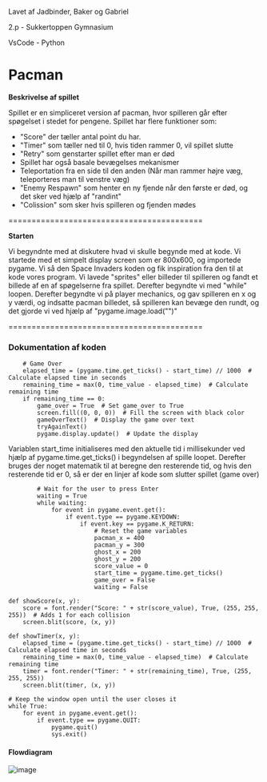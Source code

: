 Lavet af Jadbinder, Baker og Gabriel

2.p - Sukkertoppen Gymnasium

VsCode - Python


# Pacman

**Beskrivelse af spillet**

Spillet er en simpliceret version af pacman, hvor spilleren går efter spøgelset i stedet for pengene. Spillet har flere funktioner som: 

- "Score" der tæller antal point du har. 
- "Timer" som tæller ned til 0, hvis tiden rammer 0, vil spillet slutte
- "Retry" som genstarter spillet efter man er død
- Spillet har også basale bevægelses mekanismer  
- Teleportation fra en side til den anden (Når man rammer højre væg, teleporteres man til venstre væg)
- "Enemy Respawn" som henter en ny fjende når den første er død, og det sker ved hjælp af "randint"
- "Colission" som sker hvis spilleren og fjenden mødes

==========================================

**Starten**

Vi begyndnte med at diskutere hvad vi skulle begynde med at kode. Vi startede med et simpelt display screen som er 800x600, og importede pygame. Vi så den Space Invaders koden og fik inspiration fra den til at kode vores program. Vi lavede "sprites" eller billeder til spilleren og fandt et billede af en af spøgelserne fra spillet. Derefter begyndte vi med "while" loopen. Derefter begyndte vi på player mechanics, og gav spilleren en x og y værdi, og indsatte pacman billedet, så spilleren kan bevæge den rundt, og det gjorde vi ved hjælp af "pygame.image.load("")"

==========================================
### Dokumentation af koden

```
    # Game Over
    elapsed_time = (pygame.time.get_ticks() - start_time) // 1000  # Calculate elapsed time in seconds
    remaining_time = max(0, time_value - elapsed_time)  # Calculate remaining time
    if remaining_time == 0:
        game_over = True  # Set game_over to True
        screen.fill((0, 0, 0))  # Fill the screen with black color
        gameOverText()  # Display the game over text
        tryAgainText()
        pygame.display.update()  # Update the display
```

Variablen start_time initialiseres med den aktuelle tid i millisekunder ved hjælp af pygame.time.get_ticks() i begyndelsen af spille loopet.
Derefter bruges der noget matematik til at beregne den resterende tid, og hvis den resterende tid er 0, så er der en linjer af kode som slutter spillet (game over)

```
        # Wait for the user to press Enter
        waiting = True
        while waiting:
            for event in pygame.event.get():
                if event.type == pygame.KEYDOWN:
                    if event.key == pygame.K_RETURN:
                        # Reset the game variables
                        pacman_x = 400
                        pacman_y = 300
                        ghost_x = 200
                        ghost_y = 200
                        score_value = 0
                        start_time = pygame.time.get_ticks()
                        game_over = False
                        waiting = False
```

```
def showScore(x, y):
    score = font.render("Score: " + str(score_value), True, (255, 255, 255))  # Adds 1 for each collision
    screen.blit(score, (x, y))
```

```
def showTimer(x, y):
    elapsed_time = (pygame.time.get_ticks() - start_time) // 1000  # Calculate elapsed time in seconds
    remaining_time = max(0, time_value - elapsed_time)  # Calculate remaining time
    timer = font.render("Timer: " + str(remaining_time), True, (255, 255, 255))
    screen.blit(timer, (x, y))

```

```
# Keep the window open until the user closes it
while True:
    for event in pygame.event.get():
        if event.type == pygame.QUIT:
            pygame.quit()
            sys.exit()
```



#### Flowdiagram

![image](https://github.com/Toorzinho/Pacman/assets/146086727/e384f0a1-76d1-4db6-a3bb-c4b28ffc53d6)





